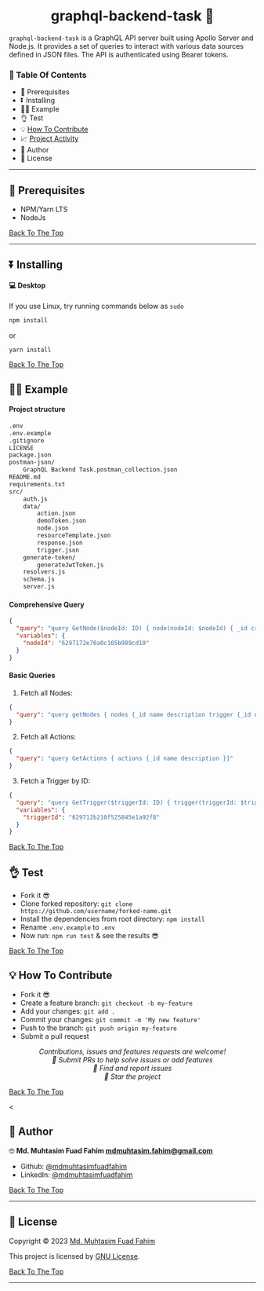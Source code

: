 <h1 id="title" align="center">graphql-backend-task 👋</h1>

`graphql-backend-task` is a GraphQL API server built using Apollo Server and Node.js. It provides a set of queries to interact with various data sources defined in JSON files. The API is authenticated using Bearer tokens.

### 🔖 Table Of Contents

- 🌱 Prerequisites
- ⏬ Installing
- 👨‍💻 Example
- 👌 Test
- 💡 [How To Contribute](#how-to-contribute)
- 📈 [Project Activity](#project-activity)
- 👤 Author
- 🔏 License

---

<h2 id="prerequisites">🌱 Prerequisites</h2>

- NPM/Yarn LTS
- NodeJs

[Back To The Top](#title)

---

<h2 id="installing">⏬ Installing</h2>

#### 💻 Desktop

If you use Linux, try running commands below as `sudo`

```sh
npm install
```

or

```sh
yarn install
```

[Back To The Top](#title)

<h2 id="example">👨‍💻 Example</h2>

#### Project structure

```sh
.env
.env.example
.gitignore
LICENSE
package.json
postman-json/
    GraphQL Backend Task.postman_collection.json
README.md
requirements.txt
src/
    auth.js
    data/
        action.json
        demoToken.json
        node.json
        resourceTemplate.json
        response.json
        trigger.json
    generate-token/
        generateJwtToken.js
    resolvers.js
    schema.js
    server.js
```

#### Comprehensive Query

```json
{
  "query": "query GetNode($nodeId: ID) { node(nodeId: $nodeId) { _id createdAt updatedAt name description parents root trigger { _id name description params functionString resourceTemplateId createdAt updatedAt} responses { _id name description platforms tags createdAt updatedAt } actions postActions { _id name functionString description params resourceTemplateId resourceTemplate {_id name type key description schema integrationId functionString requestedVerification verified published createdAt updatedAt } createdAt updatedAt } position priority compositeId global colour redirect memberTagging memberTagging } }",
  "variables": {
    "nodeId": "6297172e70a0c165b989cd10"
  }
}
```

#### Basic Queries

1. Fetch all Nodes:

```json
{
  "query": "query getNodes { nodes {_id name description trigger {_id name} actions postActions { _id name functionString description params resourceTemplateId resourceTemplate {_id name type key description schema integrationId functionString requestedVerification verified published createdAt updatedAt } createdAt updatedAt } position priority compositeId global colour redirect memberTagging memberTagging }}"
}
```

2. Fetch all Actions:

```json
{
  "query": "query GetActions { actions {_id name description }}"
}
```

3. Fetch a Trigger by ID:

```json
{
  "query": "query GetTrigger($triggerId: ID) { trigger(triggerId: $triggerId) {_id  name description }}",
  "variables": {
    "triggerId": "629712b210f525845e1a92f8"
  }
}
```

[Back To The Top](#title)

<h2 id="test">👌 Test</h2>

- Fork it 😎
- Clone forked repository: `git clone https://github.com/username/forked-name.git`
- Install the dependencies from root directory: `npm install`
- Rename `.env.example` to `.env`
- Now run: `npm run test` & see the results 😎

[Back To The Top](#title)

<h2 id="how-to-contribute">💡 How To Contribute</h2>

- Fork it 😎
- Create a feature branch: `git checkout -b my-feature`
- Add your changes: `git add .`
- Commit your changes: `git commit -m 'My new feature'`
- Push to the branch: `git push origin my-feature`
- Submit a pull request

<p align="center">
<i>Contributions, issues and features requests are welcome!</i><br />
<i>📮 Submit PRs to help solve issues or add features</i><br />
<i>🐛 Find and report issues</i><br />
<i>🌟 Star the project</i><br />
</p>

[Back To The Top](#title)

<<h2 id="author">👤 Author</h2>

🤓 **Md. Muhtasim Fuad Fahim <mdmuhtasim.fahim@gmail.com>**

- Github: [@mdmuhtasimfuadfahim](https://github.com/mdmuhtasimfuadfahim)
- LinkedIn: [@mdmuhtasimfuadfahim](https://www.linkedin.com/in/mdmuhtasimfuadfahim)

[Back To The Top](#title)

---

<h2 id="license">🔏 License</h2>

Copyright © 2023 [Md. Muhtasim Fuad Fahim](https://github.com/mdmuhtasimfuadfahim)

This project is licensed by [GNU License](https://www.gnu.org/licenses/gpl-3.0.en.html).

[Back To The Top](#title)

---
